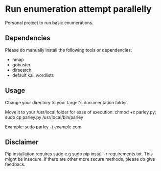 # Run enumeration attempt parallelly
Personal project to run basic enumerations.

## Dependencies
Please do manually install the following tools or dependencies:
- nmap
- gobuster
- dirsearch
- default kali wordlists

## Usage
Change your directory to your target's documentation folder.

Move it to your /usr/local folder for ease of execution:
chmod +x parley.py; sudo cp parley.py /usr/local/bin/parley

Example: sudo parley -t example.com

## Disclaimer
Pip installation requires sudo e.g sudo pip install -r requirements.txt. This might be insecure. If there are other more secure methods, please do give feedback.